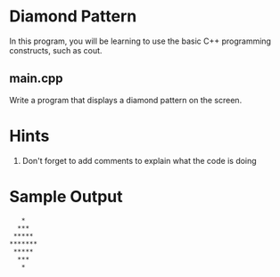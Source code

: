 # Diamond Pattern
In this program, you will be learning to use the basic C++ programming constructs, such as cout.

## main.cpp
Write a program that displays a diamond pattern on the screen.

# Hints
1. Don't forget to add comments to explain what the code is doing

# Sample Output
```
   *
  ***
 *****
*******
 *****
  ***
   *
```
